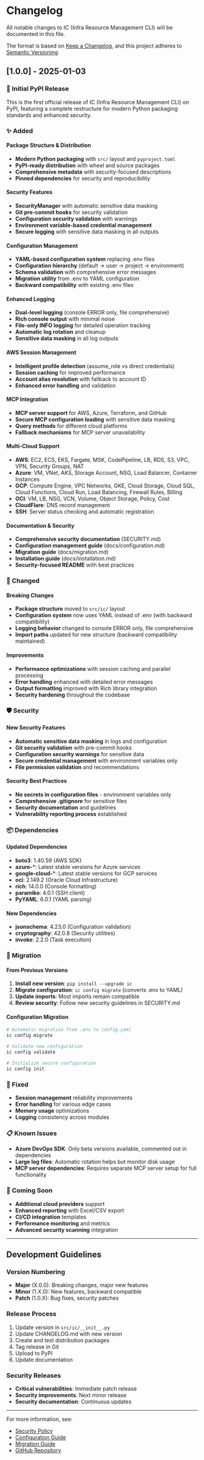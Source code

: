 # Changelog

All notable changes to IC (Infra Resource Management CLI) will be documented in this file.

The format is based on [Keep a Changelog](https://keepachangelog.com/en/1.0.0/),
and this project adheres to [Semantic Versioning](https://semver.org/spec/v2.0.0.html).

## [1.0.0] - 2025-01-03

### 🎉 Initial PyPI Release

This is the first official release of IC (Infra Resource Management CLI) on PyPI, featuring a complete restructure for modern Python packaging standards and enhanced security.

### ✨ Added

#### Package Structure & Distribution
- **Modern Python packaging** with `src/` layout and `pyproject.toml`
- **PyPI-ready distribution** with wheel and source packages
- **Comprehensive metadata** with security-focused descriptions
- **Pinned dependencies** for security and reproducibility

#### Security Features
- **SecurityManager** with automatic sensitive data masking
- **Git pre-commit hooks** for security validation
- **Configuration security validation** with warnings
- **Environment variable-based credential management**
- **Secure logging** with sensitive data masking in all outputs

#### Configuration Management
- **YAML-based configuration system** replacing .env files
- **Configuration hierarchy** (default → user → project → environment)
- **Schema validation** with comprehensive error messages
- **Migration utility** from .env to YAML configuration
- **Backward compatibility** with existing .env files

#### Enhanced Logging
- **Dual-level logging** (console ERROR only, file comprehensive)
- **Rich console output** with minimal noise
- **File-only INFO logging** for detailed operation tracking
- **Automatic log rotation** and cleanup
- **Sensitive data masking** in all log outputs

#### AWS Session Management
- **Intelligent profile detection** (assume_role vs direct credentials)
- **Session caching** for improved performance
- **Account alias resolution** with fallback to account ID
- **Enhanced error handling** and validation

#### MCP Integration
- **MCP server support** for AWS, Azure, Terraform, and GitHub
- **Secure MCP configuration loading** with sensitive data masking
- **Query methods** for different cloud platforms
- **Fallback mechanisms** for MCP server unavailability

#### Multi-Cloud Support
- **AWS**: EC2, ECS, EKS, Fargate, MSK, CodePipeline, LB, RDS, S3, VPC, VPN, Security Groups, NAT
- **Azure**: VM, VNet, AKS, Storage Account, NSG, Load Balancer, Container Instances
- **GCP**: Compute Engine, VPC Networks, GKE, Cloud Storage, Cloud SQL, Cloud Functions, Cloud Run, Load Balancing, Firewall Rules, Billing
- **OCI**: VM, LB, NSG, VCN, Volume, Object Storage, Policy, Cost
- **CloudFlare**: DNS record management
- **SSH**: Server status checking and automatic registration

#### Documentation & Security
- **Comprehensive security documentation** (SECURITY.md)
- **Configuration management guide** (docs/configuration.md)
- **Migration guide** (docs/migration.md)
- **Installation guide** (docs/installation.md)
- **Security-focused README** with best practices

### 🔧 Changed

#### Breaking Changes
- **Package structure** moved to `src/ic/` layout
- **Configuration system** now uses YAML instead of .env (with backward compatibility)
- **Logging behavior** changed to console ERROR only, file comprehensive
- **Import paths** updated for new structure (backward compatibility maintained)

#### Improvements
- **Performance optimizations** with session caching and parallel processing
- **Error handling** enhanced with detailed error messages
- **Output formatting** improved with Rich library integration
- **Security hardening** throughout the codebase

### 🛡️ Security

#### New Security Features
- **Automatic sensitive data masking** in logs and configuration
- **Git security validation** with pre-commit hooks
- **Configuration security warnings** for sensitive data
- **Secure credential management** with environment variables only
- **File permission validation** and recommendations

#### Security Best Practices
- **No secrets in configuration files** - environment variables only
- **Comprehensive .gitignore** for sensitive files
- **Security documentation** and guidelines
- **Vulnerability reporting process** established

### 📦 Dependencies

#### Updated Dependencies
- **boto3**: 1.40.59 (AWS SDK)
- **azure-***: Latest stable versions for Azure services
- **google-cloud-***: Latest stable versions for GCP services
- **oci**: 2.149.2 (Oracle Cloud Infrastructure)
- **rich**: 14.0.0 (Console formatting)
- **paramiko**: 4.0.1 (SSH client)
- **PyYAML**: 6.0.1 (YAML parsing)

#### New Dependencies
- **jsonschema**: 4.23.0 (Configuration validation)
- **cryptography**: 42.0.8 (Security utilities)
- **invoke**: 2.2.0 (Task execution)

### 🔄 Migration

#### From Previous Versions
1. **Install new version**: `pip install --upgrade ic`
2. **Migrate configuration**: `ic config migrate` (converts .env to YAML)
3. **Update imports**: Most imports remain compatible
4. **Review security**: Follow new security guidelines in SECURITY.md

#### Configuration Migration
```bash
# Automatic migration from .env to config.yaml
ic config migrate

# Validate new configuration
ic config validate

# Initialize secure configuration
ic config init
```

### 🐛 Fixed
- **Session management** reliability improvements
- **Error handling** for various edge cases
- **Memory usage** optimizations
- **Logging** consistency across modules

### 📋 Known Issues
- **Azure DevOps SDK**: Only beta versions available, commented out in dependencies
- **Large log files**: Automatic rotation helps but monitor disk usage
- **MCP server dependencies**: Requires separate MCP server setup for full functionality

### 🔮 Coming Soon
- **Additional cloud providers** support
- **Enhanced reporting** with Excel/CSV export
- **CI/CD integration** templates
- **Performance monitoring** and metrics
- **Advanced security scanning** integration

---

## Development Guidelines

### Version Numbering
- **Major** (X.0.0): Breaking changes, major new features
- **Minor** (1.X.0): New features, backward compatible
- **Patch** (1.0.X): Bug fixes, security patches

### Release Process
1. Update version in `src/ic/__init__.py`
2. Update CHANGELOG.md with new version
3. Create and test distribution packages
4. Tag release in Git
5. Upload to PyPI
6. Update documentation

### Security Releases
- **Critical vulnerabilities**: Immediate patch release
- **Security improvements**: Next minor release
- **Security documentation**: Continuous updates

---

For more information, see:
- [Security Policy](SECURITY.md)
- [Configuration Guide](docs/configuration.md)
- [Migration Guide](docs/migration.md)
- [GitHub Repository](https://github.com/dgr009/ic)